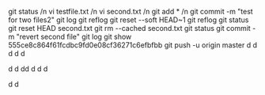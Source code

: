  git status /n
 vi testfile.txt  /n
 vi second.txt  /n
 git add *   /n
 git commit -m "test for two files2"
 git log
 git reflog
 git reset --soft HEAD~1
 git reflog
 git status
 git reset HEAD second.txt
 git rm --cached second.txt
 git status
 git commit -m "revert second file"
 git log
 git show  555ce8c864f61fcdbc9fd0e08cf36271c6efbfbb
 git push -u origin master
d
d
d
d
d

d
d
dd
d
d
d

d
d
